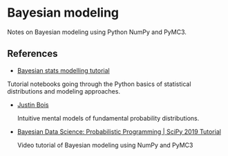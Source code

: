 # Bayesian modeling

Notes on Bayesian modeling using Python NumPy and PyMC3.

## References

 - [Bayesian stats modelling tutorial](https://github.com/ericmjl/bayesian-stats-modelling-tutorial.git)

  Tutorial notebooks going through the Python basics of statistical
  distributions and modeling approaches.

- [Justin Bois](http://bois.caltech.edu/)

  Intuitive mental models of fundamental probability distributions.

- [Bayesian Data Science: Probabilistic Programming | SciPy 2019 Tutorial](https://www.youtube.com/watch?v=2wvt6GPZl1U&t=5440s)

  Video tutorial of Bayesian modeling using NumPy and PyMC3
